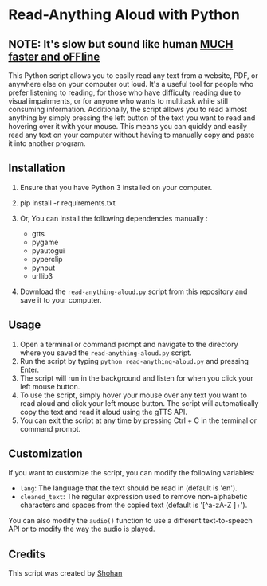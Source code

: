 Read-Anything Aloud with Python 
===============================

NOTE: It's slow but sound like human  [MUCH faster and oFFline ](https://web.facebook.com/0Shohan0/)
------------


This Python script allows you to easily read any text from a website, PDF, or anywhere else on your computer out loud. It's a useful tool for people who prefer listening to reading, for those who have difficulty reading due to visual impairments, or for anyone who wants to multitask while still consuming information.
Additionally, the script allows you to read almost anything by simply pressing the left button of the text you want to read and hovering over it with your mouse. This means you can quickly and easily read any text on your computer without having to manually copy and paste it into another program.

Installation
------------

1.  Ensure that you have Python 3 installed on your computer.
2. pip install -r requirements.txt 
2. Or, You can Install the following dependencies manually :
    -   gtts
    -   pygame
    -   pyautogui
    -   pyperclip
    -   pynput
    -   urllib3

3.  Download the `read-anything-aloud.py` script from this repository and save it to your computer.

Usage
-----

1.  Open a terminal or command prompt and navigate to the directory where you saved the `read-anything-aloud.py` script.
2.  Run the script by typing `python read-anything-aloud.py` and pressing Enter.
3.  The script will run in the background and listen for when you click your left mouse button.
4.  To use the script, simply hover your mouse over any text you want to read aloud and click your left mouse button. The script will automatically copy the text and read it aloud using the gTTS API.
5.  You can exit the script at any time by pressing Ctrl + C in the terminal or command prompt.

Customization
-------------

If you want to customize the script, you can modify the following variables:

-   `lang`: The language that the text should be read in (default is 'en').
-   `cleaned_text`: The regular expression used to remove non-alphabetic characters and spaces from the copied text (default is '[^a-zA-Z ]+').

You can also modify the `audio()` function to use a different text-to-speech API or to modify the way the audio is played.

Credits
-------

This script was created by [Shohan](https://web.facebook.com/0Shohan0/)



